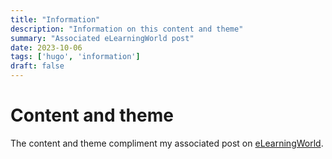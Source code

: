```yaml
---
title: "Information"
description: "Information on this content and theme"
summary: "Associated eLearningWorld post"
date: 2023-10-06
tags: ['hugo', 'information']
draft: false
---
```


# Content and theme

The content and theme compliment my associated post on [eLearningWorld](https://www.elearningworld.org/static/).

